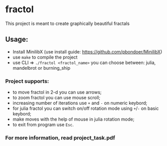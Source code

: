 # fractol
This project is meant to create graphically beautiful fractals
## Usage:
* Install MinilibX (use install guide: https://github.com/pbondoer/MinilibX)
* use ```make``` to compile the project
* use CLI => ```./fractol <fractol_name>``` 
  you can choose between: julia, mandelbrot or burning_ship

### Project supports:
* to move fractol in 2-d you can use arrows;
* to zoom fractol you can use mouse scroll;
* increasing number of iterations use ```+``` and ```-``` on numeric keybord;
* for julia fractol you can switch on/off rotation mode using ```+```/```-``` on basic keybord;
* make moves with the help of mouse in julia rotation mode;
* to exit from program use ```Esc```.

### For more information, read project_task.pdf
